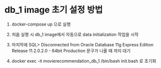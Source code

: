 <h1> db_1 image 초기 설정 방법 </h1>

1. docker-compose up 으로 실행

2. 처음 실행 시 db_1 image에서 자동으로 data initialization 작업을 시작

3. 마지막에 SQL> Disconnected from Oracle Database 11g Express Edition Release 11.2.0.2.0 - 64bit Production 문구가 나올 때 까지 대기

4. docker exec -it movierecommendation_db_1 /bin/bash init.bash 로 초기화